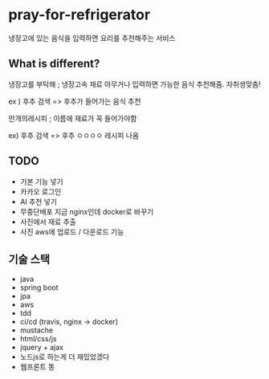 # pray-for-refrigerator

냉장고에 있는 음식을 입력하면 요리를 추천해주는 서비스

## What is different?

냉장고를 부탁해 ; 냉장고속 재료 아무거나 입력하면 가능한 음식 추천해줌. 자취생맞춤!

ex ) 후추 검색 => 후추가 들어가는 음식 추천

만개의레시피 ; 이름에 재료가 꼭 들어가야함

ex) 후추 검색 => 후추 ㅇㅇㅇㅇ 레시피 나옴


## TODO

- 기본 기능 넣기
- 카카오 로그인
- AI 추천 넣기
- 무중단배포 지금 nginx인데 docker로 바꾸기
- 사진에서 재료 추출
- 사진 aws에 업로드 / 다운로드 기능


## 기술 스택

- java
- spring boot
- jpa
- aws
- tdd
- ci/cd (travis, nginx -> docker)
- mustache
- html/css/js
- jquery + ajax
- 노드js로 하는게 더 재밌었겠다 
- 웹프론트 똥
